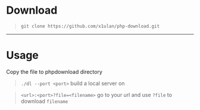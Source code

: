 # Download
> `git clone https://github.com/x1ulan/php-download.git`

---

# Usage

Copy the file to phpdownload directory
 
> `./dl --port <port>`
build a local server on <port>

> `<url>:<port>?file=<filename>`
go to your url and use `?file` to download `filename`

